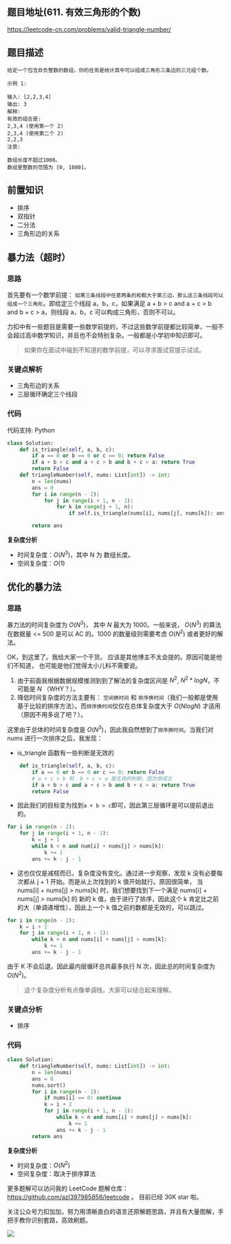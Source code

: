 ## 题目地址(611. 有效三角形的个数)

https://leetcode-cn.com/problems/valid-triangle-number/

## 题目描述

```
给定一个包含非负整数的数组，你的任务是统计其中可以组成三角形三条边的三元组个数。

示例 1:

输入: [2,2,3,4]
输出: 3
解释:
有效的组合是:
2,3,4 (使用第一个 2)
2,3,4 (使用第二个 2)
2,2,3
注意:

数组长度不超过1000。
数组里整数的范围为 [0, 1000]。

```

## 前置知识

- 排序
- 双指针
- 二分法
- 三角形边的关系

## 暴力法（超时）

### 思路

首先要有一个数学前提： `如果三条线段中任意两条的和都大于第三边，那么这三条线段可以组成一个三角形`。即给定三个线段 a，b，c，如果满足 a + b > c and a + c > b and b + c > a，则线段 a，b，c 可以构成三角形，否则不可以。

力扣中有一些题目是需要一些数学前提的，不过这些数学前提都比较简单，一般不会超过高中数学知识，并且也不会特别复杂。一般都是小学初中知识即可。

> 如果你在面试中碰到不知道的数学前提，可以寻求面试官提示试试。

### 关键点解析

- 三角形边的关系
- 三层循环确定三个线段

### 代码

代码支持: Python

```py
class Solution:
    def is_triangle(self, a, b, c):
        if a == 0 or b == 0 or c == 0: return False
        if a + b > c and a + c > b and b + c > a: return True
        return False
    def triangleNumber(self, nums: List[int]) -> int:
        n = len(nums)
        ans = 0
        for i in range(n - 2):
            for j in range(i + 1, n - 1):
                for k in range(j + 1, n):
                    if self.is_triangle(nums[i], nums[j], nums[k]): ans += 1

        return ans
```

**复杂度分析**

- 时间复杂度：$O(N ^ 3)$，其中 N 为 数组长度。
- 空间复杂度：$O(1)$

## 优化的暴力法

### 思路

暴力法的时间复杂度为 $O(N ^ 3)$， 其中 $N$ 最大为 1000。一般来说， $O(N ^ 3)$ 的算法在数据量 <= 500 是可以 AC 的。1000 的数量级则需要考虑 $O(N ^ 2)$ 或者更好的解法。

OK，到这里了。我给大家一个干货。 应该是其他博主不太会提的。原因可能是他们不知道， 也可能是他们觉得太小儿科不需要说。

1. 由于前面我根据数据规模推测到到了解法的复杂度区间是 $N ^ 2$, $N ^ 2 * logN$，不可能是 $N$ （WHY？）。
2. 降低时间复杂度的方法主要有： `空间换时间` 和 `排序换时间`（我们一般都是使用基于比较的排序方法）。而`排序换时间`仅仅在总体复杂度大于 $O(NlogN)$ 才适用（原因不用多说了吧？）。

这里由于总体的时间复杂度是 $O(N ^ 3)$，因此我自然想到了`排序换时间`。当我们对 nums 进行一次排序之后，我发现：

- is_triangle 函数有一些判断是无效的

```py
    def is_triangle(self, a, b, c):
        if a == 0 or b == 0 or c == 0: return False
        # a + c > b 和  b + c > a 是无效的判断，因为恒成立
        if a + b > c and a + c > b and b + c > a: return True
        return False
```

- 因此我们的目标变为找到`a + b > c`即可，因此第三层循环是可以提前退出的。

```py
for i in range(n - 2):
    for j in range(i + 1, n - 1):
        k = j + 1
        while k < n and num[i] + nums[j] > nums[k]:
            k += 1
        ans += k - j - 1
```

- 这也仅仅是减枝而已，复杂度没有变化。通过进一步观察，发现 k 没有必要每次都从 j + 1 开始。而是从上次找到的 k 值开始就行。原因很简单， 当 nums[i] + nums[j] > nums[k] 时，我们想要找到下一个满足 nums[i] + nums[j] > nums[k] 的 新的 k 值，由于进行了排序，因此这个 k 肯定比之前的大（单调递增性），因此上一个 k 值之前的数都是无效的，可以跳过。

```py
for i in range(n - 2):
    k = i + 2
    for j in range(i + 1, n - 1):
        while k < n and nums[i] + nums[j] > nums[k]:
            k += 1
        ans += k - j - 1
```

由于 K 不会后退，因此最内层循环总共最多执行 N 次，因此总的时间复杂度为 $O(N ^ 2)$。

> 这个复杂度分析有点像单调栈，大家可以结合起来理解。

### 关键点分析

- 排序

### 代码

```py
class Solution:
    def triangleNumber(self, nums: List[int]) -> int:
        n = len(nums)
        ans = 0
        nums.sort()
        for i in range(n - 2):
            if nums[i] == 0: continue
            k = i + 2
            for j in range(i + 1, n - 1):
                while k < n and nums[i] + nums[j] > nums[k]:
                    k += 1
                ans += k - j - 1
        return ans
```

**复杂度分析**

- 时间复杂度：$O(N ^ 2)$
- 空间复杂度：取决于排序算法

更多题解可以访问我的 LeetCode 题解仓库：https://github.com/azl397985856/leetcode 。 目前已经 30K star 啦。

关注公众号力扣加加，努力用清晰直白的语言还原解题思路，并且有大量图解，手把手教你识别套路，高效刷题。

![](https://tva1.sinaimg.cn/large/007S8ZIlly1gfcuzagjalj30p00dwabs.jpg)
